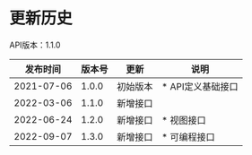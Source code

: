# 更新历史 #
API版本：1.1.0

| 发布时间       | 版本号   | 更新   | 说明          |
|------------|-------| ---- |-------------|
| 2021-07-06 | 1.0.0 | 初始版本 | * API定义基础接口 |
| 2022-03-06 | 1.1.0 | 新增接口 |             |
| 2022-06-24 | 1.2.0 | 新增接口 | * 视图接口      |
| 2022-09-07 | 1.3.0 | 新增接口 | * 可编程接口     |
